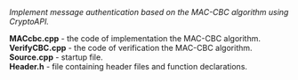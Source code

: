 ## 

_Implement message authentication based on the MAC-CBC algorithm using CryptoAPI._


**MACcbc.cpp** - the code of implementation the MAC-CBC algorithm.  
**VerifyCBC.cpp** - the code of verification the MAC-CBC algorithm.  
**Source.cpp** - startup file.  
**Header.h** - file containing header files and function declarations.  
